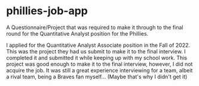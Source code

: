 # phillies-job-app
A Questionnaire/Project that was required to make it through to the final round for the Quantitative Analyst position for the Phillies.

I applied for the Quantitative Analyst Associate position in the Fall of 2022. This was the project they had us submit to make it to the final interview. I completed it and submitted it while keeping up with my school work.
This project was good enough to make it to the final interview, however, I did not acquire the job. It was still a great experience interviewing for a team, albeit a rival team, being a Braves fan myself... (Maybe that's why I didn't get it)

